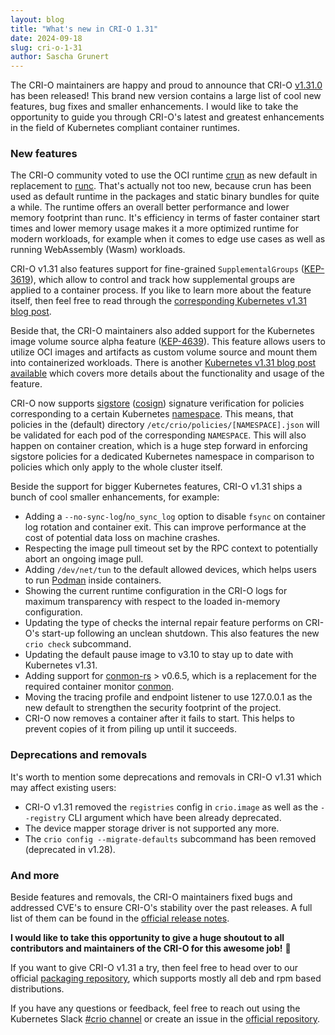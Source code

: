 ```yaml
---
layout: blog
title: "What's new in CRI-O 1.31"
date: 2024-09-18
slug: cri-o-1-31
author: Sascha Grunert
---
```


The CRI-O maintainers are happy and proud to announce that CRI-O
[v1.31.0](https://github.com/cri-o/cri-o/releases/tag/v1.31.0) has been
released! This brand new version contains a large list of cool new features,
bug fixes and smaller enhancements. I would like to take the opportunity to
guide you through CRI-O's latest and greatest enhancements in the field of
Kubernetes compliant container runtimes.

### New features

The CRI-O community voted to use the OCI runtime
[crun](https://github.com/containers/crun) as new default in replacement to
[runc](https://github.com/opencontainers/runc). That's actually not too new,
because crun has been used as default runtime in the packages and static binary
bundles for quite a while. The runtime offers an overall better performance and
lower memory footprint than runc. It's efficiency in terms of faster container
start times and lower memory usage makes it a more optimized runtime for modern
workloads, for example when it comes to edge use cases as well as running
WebAssembly (Wasm) workloads.

CRI-O v1.31 also features support for fine-grained `SupplementalGroups`
([KEP-3619](https://kep.k8s.io/3619)), which allow to control and track how
supplemental groups are applied to a container process. If you like to learn
more about the feature itself, then feel free to read through the [corresponding
Kubernetes v1.31 blog post](/blog/2024/08/22/fine-grained-supplementalgroups-control).

Beside that, the CRI-O maintainers also added support for the Kubernetes image
volume source alpha feature ([KEP-4639](https://kep.k8s.io/4639)). This feature
allows users to utilize OCI images and artifacts as custom volume source and
mount them into containerized workloads. There is another [Kubernetes v1.31 blog
post available](/blog/2024/08/16/kubernetes-1-31-image-volume-source) which
covers more details about the functionality and usage of the feature.

CRI-O now supports [sigstore](https://www.sigstore.dev)
([cosign](https://github.com/sigstore/cosign)) signature verification for
policies corresponding to a certain Kubernetes
[namespace](/docs/concepts/overview/working-with-objects/namespaces). This
means, that policies in the (default) directory
`/etc/crio/policies/[NAMESPACE].json` will be validated for each pod of the
corresponding `NAMESPACE`. This will also happen on container creation, which is
a huge step forward in enforcing sigstore policies for a dedicated Kubernetes
namespace in comparison to policies which only apply to the whole cluster
itself.

Beside the support for bigger Kubernetes features, CRI-O v1.31 ships a bunch of
cool smaller enhancements, for example:

- Adding a `--no-sync-log`/`no_sync_log` option to disable `fsync` on container
  log rotation and container exit. This can improve performance at the cost of
  potential data loss on machine crashes.
- Respecting the image pull timeout set by the RPC context to potentially abort
  an ongoing image pull.
- Adding `/dev/net/tun` to the default allowed devices, which helps users to run
  [Podman](https://podman.io) inside containers.
- Showing the current runtime configuration in the CRI-O logs for maximum
  transparency with respect to the loaded in-memory configuration.
- Updating the type of checks the internal repair feature performs on CRI-O's
  start-up following an unclean shutdown. This also features the new
  `crio check` subcommand.
- Updating the default pause image to v3.10 to stay up to date with Kubernetes
  v1.31.
- Adding support for [conmon-rs](https://github.com/containers/conmon-rs) >
  v0.6.5, which is a replacement for the required container monitor
  [conmon](https://github.com/containers/conmon).
- Moving the tracing profile and endpoint listener to use 127.0.0.1 as the new
  default to strengthen the security footprint of the project.
- CRI-O now removes a container after it fails to start. This helps to prevent
  copies of it from piling up until it succeeds.

### Deprecations and removals

It's worth to mention some deprecations and removals in CRI-O v1.31 which may
affect existing users:

- CRI-O v1.31 removed the `registries` config in `crio.image` as well as the
  `--registry` CLI argument which have been already deprecated.
- The device mapper storage driver is not supported any more.
- The `crio config --migrate-defaults` subcommand has been removed (deprecated
  in v1.28).

### And more

Beside features and removals, the CRI-O maintainers fixed bugs and addressed
CVE's to ensure CRI-O's stability over the past releases. A full list of them
can be found in the
[official release notes](https://github.com/cri-o/cri-o/releases/tag/v1.31.0).

**I would like to take this opportunity to give a huge shoutout to all
contributors and maintainers of the CRI-O for this awesome job!** 🙌

If you want to give CRI-O v1.31 a try, then feel free to head over to our
official [packaging repository](https://github.com/cri-o/packaging?tab=readme-ov-file#stable-versions),
which supports mostly all deb and rpm based distributions.

If you have any questions or feedback, feel free to reach out using the
Kubernetes Slack [#crio channel](https://kubernetes.slack.com/messages/CAZH62UR1)
or create an issue in the [official repository](https://github.com/cri-o/cri-o/issues).
